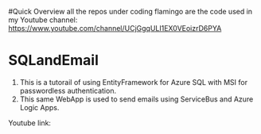 #Quick Overview
all the repos under coding flamingo are the code used in my Youtube channel: https://www.youtube.com/channel/UCjGgqULI1EX0VEoizrD6PYA

# SQLandEmail
1. This is a tutorail of using EntityFramework for Azure SQL with MSI for passwordless authentication. 
2. This same WebApp is used to send emails using ServiceBus and Azure Logic Apps.

Youtube link: 
